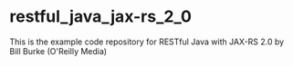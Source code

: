restful_java_jax-rs_2_0
=======================

This is the example code repository for RESTful Java with JAX-RS 2.0 by Bill Burke (O'Reilly Media)
